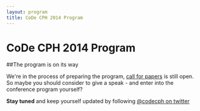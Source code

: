 ```yaml
---
layout: program
title: CoDe CPH 2014 Program
---
```

# CoDe CPH 2014 Program

##The program is on its way

We're in the process of preparing the program, [call for papers](/agenda/cfp.html) is still open. So maybe you should consider to give a speak - and enter into the conference program yourself?

__Stay tuned__ and keep yourself updated by following [@codecph on twitter](/social/tweets.html)

<!--
_<a href="/speakers/#">Name</a>, Company_

Presentation abstract

<h2 id="jci_state_of_union">Keynote: To be announced - Stay tuned</h2>

_<a href="/speakers/#">Name</a>, Company_

Presentation abstract

<h2 id="cd_whats_the_point">Title</h2>

_<a href="/speakers/#">Name</a>, Company_

Presentation abstract

<h2 id="CI_early_n_often">Title</h2>

_<a href="/speakers/#">Name</a>, Company_

Presentation abstract

-->
